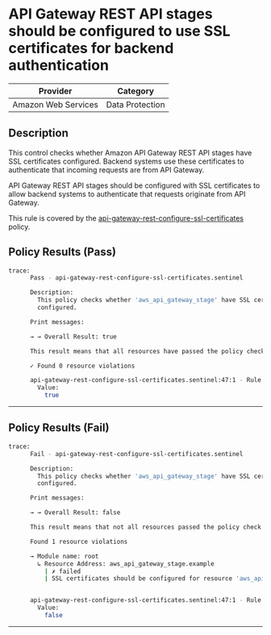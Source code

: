 # API Gateway REST API stages should be configured to use SSL certificates for backend authentication

| Provider            | Category        |
|---------------------|-----------------|
| Amazon Web Services | Data Protection |

## Description

This control checks whether Amazon API Gateway REST API stages have SSL certificates configured. Backend systems use these certificates to authenticate that incoming requests are from API Gateway.

API Gateway REST API stages should be configured with SSL certificates to allow backend systems to authenticate that requests originate from API Gateway.

This rule is covered by the [api-gateway-rest-configure-ssl-certificates](../../policies/api-gateway/api-gateway-rest-configure-ssl-certificates.sentinel) policy.

## Policy Results (Pass)
```bash
trace:
      Pass - api-gateway-rest-configure-ssl-certificates.sentinel

      Description:
        This policy checks whether 'aws_api_gateway_stage' have SSL certificates
        configured.

      Print messages:

      → → Overall Result: true

      This result means that all resources have passed the policy check for the policy api-gateway-rest-configure-ssl-certificates.

      ✓ Found 0 resource violations

      api-gateway-rest-configure-ssl-certificates.sentinel:47:1 - Rule "main"
        Value:
          true
```

---

## Policy Results (Fail)
```bash
trace:
      Fail - api-gateway-rest-configure-ssl-certificates.sentinel

      Description:
        This policy checks whether 'aws_api_gateway_stage' have SSL certificates
        configured.

      Print messages:

      → → Overall Result: false

      This result means that not all resources passed the policy check and the protected behavior is not allowed for the policy api-gateway-rest-configure-ssl-certificates.

      Found 1 resource violations

      → Module name: root
        ↳ Resource Address: aws_api_gateway_stage.example
          | ✗ failed
          | SSL certificates should be configured for resource 'aws_api_gateway_stage' for backend authentication. Refer to https://docs.aws.amazon.com/securityhub/latest/userguide/apigateway-controls.html#apigateway-2 for more details.


      api-gateway-rest-configure-ssl-certificates.sentinel:47:1 - Rule "main"
        Value:
          false
```

---